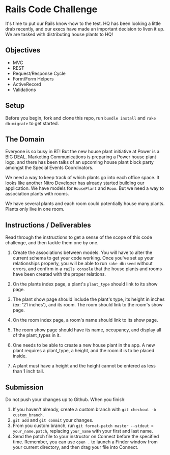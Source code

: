 # Rails Code Challenge

It's time to put our Rails know-how to the test. HQ has been looking a little drab recently, and our execs have made an important decision to liven it up. We are tasked with distributing house plants to HQ!

## Objectives

+ MVC
+ REST
+ Request/Response Cycle
+ Form/Form Helpers
+ ActiveRecord
+ Validations

## Setup

Before you begin, fork and clone this repo, run `bundle install` and `rake db:migrate` to get started.

## The Domain

Everyone is so busy in BT! But the new house plant initiative at Power is a BIG DEAL. Marketing Communications is preparing a Power house plant logo, and there has been talks of an upcoming house plant block party amongst the Special Events Coordinators.

We need a way to keep track of which plants go into each office space. It looks like another Nitro Developer has already started building our application. We have models for `HousePlant` and `Room`. But we need a way to association plants with rooms.

We have several plants and each room could potentially house many plants. Plants only live in one room.

## Instructions / Deliverables

Read through the instructions to get a sense of the scope of this code challenge, and then tackle them one by one.

1. Create the associations between models. You will have to alter the current schema to get your code working. Once you've set up your relationships properly, you will be able to run `rake db:seed` without errors, and confirm in a `rails console` that the house plants and rooms have been created with the proper relations.

2. On the plants index page, a plant's `plant_type` should link to its show page.

3. The plant show page should include the plant's type, its height in inches (ex: '21 inches'), and its room. The room should link to the room's show page.

4. On the room index page, a room's name should link to its show page.

5. The room show page should have its name, occupancy, and display all of the plant_types in it.

6. One needs to be able to create a new house plant in the app. A new plant requires a plant_type, a height, and the room it is to be placed inside.

7. A plant must have a height and the height cannot be entered as less than 1 inch tall.

## Submission

Do not push your changes up to Github. When you finish:

1. If you haven't already, create a custom branch with `git checkout -b custom_branch`.
1. `git add` and `git commit` your changes.
1. From you custom branch, run `git format-patch master --stdout > your_name.patch`, replacing `your_name` with your first and last name.
1. Send the patch file to your instructor on Connect before the specified time. Remember, you can use `open .` to launch a Finder window from your current directory, and then drag your file into Connect.
